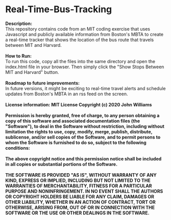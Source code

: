 # Real-Time-Bus-Tracking
<b>Description:</b><br>
This repository contains code from an MIT coding exercise that uses Javascript and publicly available information from Boston's MBTA to create a real-time tracker that shows the location of the bus route that travels between MIT and Harvard.<br> 
<br>
<b>How to Run:</b><br> 
To run this code, copy all the files into the same directory and open the index.html file in your browser. Then simply click the "Show Stops Between MIT and Harvard" button.<br>
<br>
<b>Roadmap to future improvements:</b><br>
In future versions, it might be exciting to real-time travel alerts and schedule updates from Boston's MBTA in an rss feed on the screen.<br> 
<br>
<b>License information:<b/> MIT License Copyright (c) 2020 John Williams<br>
<br>
Permission is hereby granted, free of charge, to any person obtaining a copy of this software and associated documentation files (the "Software"), to deal in the Software without restriction, including without limitation the rights to use, copy, modify, merge, publish, distribute, sublicense, and/or sell copies of the Software, and to permit persons to whom the Software is furnished to do so, subject to the following conditions:<br>
<br>
The above copyright notice and this permission notice shall be included in all copies or substantial portions of the Software.<br>
<br>
THE SOFTWARE IS PROVIDED "AS IS", WITHOUT WARRANTY OF ANY KIND, EXPRESS OR IMPLIED, INCLUDING BUT NOT LIMITED TO THE WARRANTIES OF MERCHANTABILITY, FITNESS FOR A PARTICULAR PURPOSE AND NONINFRINGEMENT. IN NO EVENT SHALL THE AUTHORS OR COPYRIGHT HOLDERS BE LIABLE FOR ANY CLAIM, DAMAGES OR OTHER LIABILITY, WHETHER IN AN ACTION OF CONTRACT, TORT OR OTHERWISE, ARISING FROM, OUT OF OR IN CONNECTION WITH THE SOFTWARE OR THE USE OR OTHER DEALINGS IN THE SOFTWARE.
<br>
